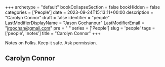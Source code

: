 +++
archetype = "default"
bookCollapseSection = false
bookHidden = false
categories = ['People']
date = 2023-09-24T15:13:11+00:00
description = "Carolyn Connor"
draft = false
identifier = "people"
LastModifierDisplayName = "Jason Gochanour"
LastModifierEmail = "jrgochan@gmail.com"
pre = " <i class='fas fa-fw fa-bookmark'></i> "
series = ['People']
slug = 'people'
tags = ['people', 'notes']
title = "Carolyn Connor"
+++

Notes on Folks. Keep it safe. Ask permission.

## Carolyn Connor